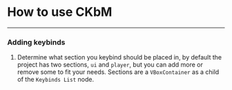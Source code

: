 # How to use CKbM
---

### Adding keybinds

1. Determine what section you keybind should be placed in, by default the project has two sections, `ui` and `player`, but you can add more or remove some to fit your needs. Sections are a `VBoxContainer` as a child of the `Keybinds List` node.
